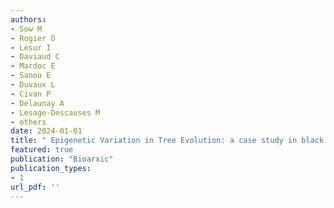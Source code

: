 ```yaml
---
authors: 
- Sow M 
- Rogier O 
- Lesur I 
- Daviaud C 
- Mardoc E 
- Sanou E 
- Duvaux L 
- Civan P 
- Delaunay A 
- Lesage-Descauses M 
- others  
date: 2024-01-01
title: " Epigenetic Variation in Tree Evolution: a case study in black poplar (Populus nigra) "
featured: true
publication: "Bioarxic"
publication_types:
- 1
url_pdf: ''
---
```

